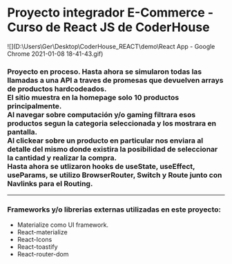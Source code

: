 <h1>Proyecto integrador E-Commerce - Curso de React JS de CoderHouse</h1>

![](D:\Users\Ger\Desktop\CoderHouse_REACT\demo\React App - Google Chrome 2021-01-08 18-41-43.gif)

<h3>
Proyecto en proceso. Hasta ahora se simularon todas las llamadas a una API a traves de promesas que devuelven arrays de productos hardcodeados.   
<br>
El sitio muestra en la homepage solo 10 productos principalmente. 
<br>
Al navegar sobre computación y/o gaming filtrara esos productos segun la categoria seleccionada y los mostrara en pantalla.
<br>
Al clickear sobre un producto en particular nos enviara al detalle del mismo donde existira la posibilidad de seleccionar la cantidad y realizar la compra.
<br>
Hasta ahora se utlizaron hooks de useState, useEffect, useParams, se utilizo BrowserRouter, Switch y Route junto con Navlinks para el Routing.
</h3>

<hr>
<h3>Frameworks y/o librerias externas utilizadas en este proyecto:</h3>
<ul>
    <li>Materialize como UI framework.</li>
    <li>React-materialize</li>
    <li>React-Icons</li>
    <li>React-toastify</li>
    <li>React-router-dom</li>
</ul>
